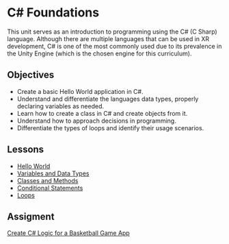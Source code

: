 # C# Foundations

This unit serves as an introduction to programming using the C# (C Sharp) language. Although there are multiple languages that can be used in XR development, C# is one of the most commonly used due to its prevalence in the Unity Engine (which is the chosen engine for this curriculum).

## Objectives

- Create a basic Hello World application in C#.
- Understand and differentiate the languages data types, properly declaring variables as needed.
- Learn how to create a class in C# and create objects from it.
- Understand how to approach decisions in programming.
- Differentiate the types of loops and identify their usage scenarios.

## Lessons

- [Hello World](/5-c-sharp-foundations/1-hello-world/README.md)
- [Variables and Data Types](/5-c-sharp-foundations/2-variables-and-data-types/README.md)
- [Classes and Methods](/5-c-sharp-foundations/3-classes-and-methods/README.md)
- [Conditional Statements](/5-c-sharp-foundations/4-conditional-statements/README.md)
- [Loops](/5-c-sharp-foundations/5-loops/README.md)

## Assigment

[Create C# Logic for a Basketball Game App](/5-c-sharp-foundations/assignment.md)
